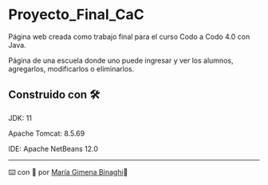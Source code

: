 # Proyecto_Final_CaC
Página web creada como trabajo final para el curso Codo a Codo 4.0 con Java.

Página de una escuela donde uno puede ingresar y ver los alumnos, agregarlos, modificarlos o eliminarlos. 


## Construido con 🛠️

JDK: 11

Apache Tomcat: 8.5.69

IDE: Apache NetBeans 12.0

---
⌨️ con :yellow_heart: por [María Gimena Binaghi](https://github.com/gibinaghi):star2:
